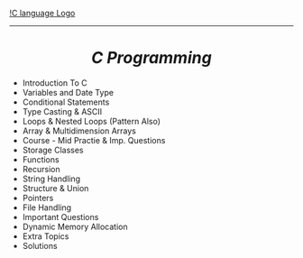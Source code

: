 [!C language Logo](https://github.com/amantiwari8861/C_batch_11_to_12/C.jpg)
<hr>
<center><h1><i>C Programming</i></h1></center>

- Introduction To C
- Variables and Date Type
- Conditional Statements
- Type Casting & ASCII
- Loops & Nested Loops (Pattern Also)
- Array & Multidimension Arrays
- Course - Mid Practie &   Imp. Questions
- Storage Classes
- Functions 
- Recursion
- String Handling
- Structure & Union
- Pointers
- File Handling 
- Important Questions
- Dynamic Memory Allocation
- Extra Topics 
- Solutions